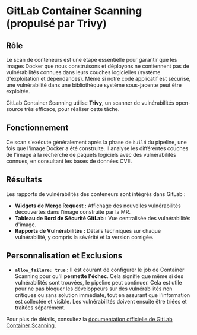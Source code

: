 # GitLab Container Scanning (propulsé par Trivy)

## Rôle

Le scan de conteneurs est une étape essentielle pour garantir que les images Docker que nous construisons et déployons ne contiennent pas de vulnérabilités connues dans leurs couches logicielles (système d'exploitation et dépendances). Même si notre code applicatif est sécurisé, une vulnérabilité dans une bibliothèque système sous-jacente peut être exploitée.

GitLab Container Scanning utilise **Trivy**, un scanner de vulnérabilités open-source très efficace, pour réaliser cette tâche.

## Fonctionnement

Ce scan s'exécute généralement après la phase de `build` du pipeline, une fois que l'image Docker a été construite. Il analyse les différentes couches de l'image à la recherche de paquets logiciels avec des vulnérabilités connues, en consultant les bases de données CVE.

## Résultats

Les rapports de vulnérabilités des conteneurs sont intégrés dans GitLab :

* **Widgets de Merge Request :** Affichage des nouvelles vulnérabilités découvertes dans l'image construite par la MR.
* **Tableau de Bord de Sécurité GitLab :** Vue centralisée des vulnérabilités d'image.
* **Rapports de Vulnérabilités :** Détails techniques sur chaque vulnérabilité, y compris la sévérité et la version corrigée.

## Personnalisation et Exclusions

* **`allow_failure: true` :** Il est courant de configurer le job de Container Scanning pour qu'il **permette l'échec**. Cela signifie que même si des vulnérabilités sont trouvées, le pipeline peut continuer. Cela est utile pour ne pas bloquer les développeurs sur des vulnérabilités non critiques ou sans solution immédiate, tout en assurant que l'information est collectée et visible. Les vulnérabilités doivent ensuite être triées et traitées séparément.

Pour plus de détails, consultez la [documentation officielle de GitLab Container Scanning](https://docs.gitlab.com/ee/user/application_security/container_scanning/).

